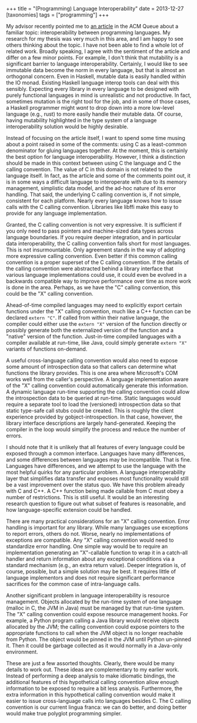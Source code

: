 +++
title = "(Programming) Language Interoperability"
date = 2013-12-27
[taxonomies]
tags = ["programming"]
+++

My advisor recently pointed me to
[an article](http://queue.acm.org/detail.cfm?id=2543971) in the ACM
Queue about a familiar topic: interoperability between programming
languages.  My research for my thesis was very much in this area, and
I am happy to see others thinking about the topic.  I have not been
able to find a whole lot of related work.  Broadly speaking, I agree
with the sentiment of the article and differ on a few minor points.
For example, I don't think that mutability is a significant barrier to
language interoperability.  Certainly, I would like to see immutable
data become the norm in every language, but that is almost an
orthogonal concern.  Even in Haskell, mutable data is easily handled
within the IO monad.  Existing Haskell language interop tools can deal
with this sensibly.  Expecting every library in every language to be
designed with purely functional languages in mind is unrealistic and
not productive.  In fact, sometimes mutation is the right tool for the
job, and in some of those cases, a Haskell programmer might *want* to
drop down into a more low-level language (e.g., rust) to more easily
handle their mutable data.  Of course, having mutability highlighted
in the type system of a language interoperability solution would be
highly desirable.

Instead of focusing on the article itself, I want to spend some time
musing about a point raised in some of the comments: using C as a
least-common denominator for gluing languages together.  At the
moment, this is certainly the best option for language
interoperability.  However, I think a distinction should be made in
this context between using C the language and C the calling
convention.  The value of C in this domain is not related to the
language itself.  In fact, as the article and some of the comments
point out, it is in some ways a difficult language to interoperate
with due to its memory management, simplistic data model, and the
ad-hoc nature of its error handling.  That said, the underlying C
calling convention is, if not simple, consistent for each platform.
Nearly every language knows how to issue calls with the C calling
convention.  Libraries like libffi make this easy to provide for any
language implementation.

Granted, the C calling convention is not very expressive.  It is
sufficient if you only need to pass pointers and machine-sized data
types across language boundaries.  If you require deeper integration,
and in particular data interoperability, the C calling convention
falls short for most languages.  This is not insurmountable.  Only
agreement stands in the way of adopting more expressive calling
convention.  Even better if this common calling convention is a proper
superset of the C calling convention.  If the details of the calling
convention were abstracted behind a library interface that various
language implementations could use, it could even be evolved in a
backwards compatible way to improve performance over time as more work
is done in the area.  Perhaps, as we have the "C" calling convention,
this could be the "X" calling convention.

Ahead-of-time compiled languages may need to explicitly export certain
functions under the "X" calling convention, much like a C++ function
can be declared `extern "C"`.  If called from within their native
language, the compiler could either use the `extern "X"` version of
the function directly or possibly generate both the externalized
version of the function and a "native" version of the function.
Just-in-time compiled languages with a compiler available at run-time,
like Java, could simply generate `extern "X"` variants of functions
on-demand.

A useful cross-language calling convention would also need to expose
some amount of introspection data so that callers can determine what
functions the library provides.  This is one area where Microsoft's
COM works well from the caller's perspective.  A language
implementation aware of the "X" calling convention could automatically
generate this information.  A dynamic language run-time supporting the
calling convention could allow the introspection data to be queried at
run-time.  Static languages would require a separate tool to load the
(versioned) introspection data so that static type-safe call stubs
could be created.  This is roughly the client experience provided by
gobject-introspection.  In that case, however, the library interface
descriptions are largely hand-generated.  Keeping the compiler in the
loop would simplify the process and reduce the number of errors.

I should note that it is unlikely that all features of every language
could be exposed through a common interface.  Languages have many
differences, and some differences between languages may be
incompatible.  That is fine.  Languages have differences, and we
attempt to use the language with the most helpful quirks for any
particular problem.  A language interoperability layer that simplifies
data transfer and exposes most functionality would still be a vast
improvement over the status quo.  We have this problem already with C
and C++.  A C++ function being made callable from C must obey a number
of restrictions.  This is still useful.  It would be an interesting
research question to figure out what subset of features is reasonable,
and how language-specific extension could be handled.

There are many practical considerations for an "X" calling convention.
Error handling is important for any library.  While many languages use
exceptions to report errors, others do not.  Worse, nearly no
implementations of exceptions are compatible.  Any "X" calling
convention would need to standardize error handling.  One simple way
would be to require an implementation generating an "X"-callable
function to wrap it in a catch-all handler and return information
about any exceptional conditions via a standard mechanism (e.g., an
extra return value).  Deeper integration is, of course, possible, but
a simple solution may be best.  It requires little of language
implementors and does not require significant performance sacrifices
for the common case of intra-language calls.

Another significant problem in language interoperability is resource
management.  Objects allocated by the run-time system of one language
(malloc in C, the JVM in Java) must be managed by that run-time
system.  The "X" calling convention could expose resource management
hooks.  For example, a Python program calling a Java library would
receive objects allocated by the JVM; the calling convention could
expose pointers to the appropriate functions to call when the JVM
object is no longer reachable from Python.  The object would be pinned
in the JVM until Python un-pinned it.  Then it could be garbage
collected as it would normally in a Java-only environment.

These are just a few assorted thoughts.  Clearly, there would be many
details to work out.  These ideas are complementary to my earlier
work.  Instead of performing a deep analysis to make idiomatic
bindings, the additional features of this hypothetical calling
convention allow enough information to be exposed to require a bit
less analysis.  Furthermore, the extra information in this
hypothetical calling convention would make it easier to issue
cross-language calls into languages besides C.  The C calling
convention is our current lingua franca: we can do better, and doing
better would make true polyglot programming simpler.
